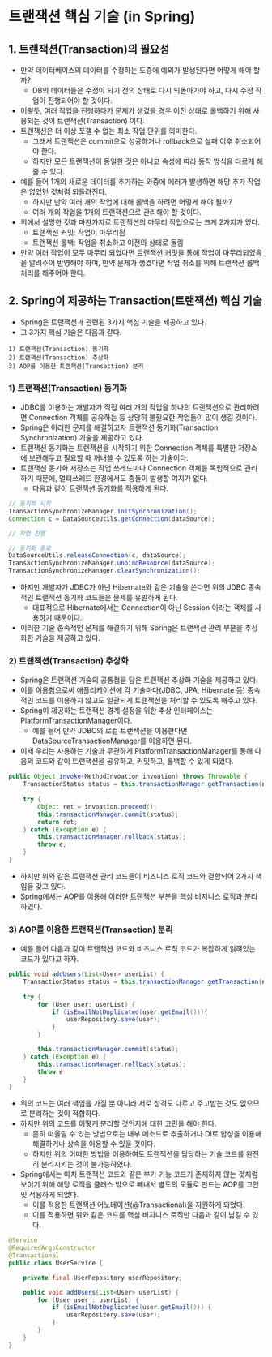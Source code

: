 # 트랜잭션 핵심 기술 (in Spring)
## 1. 트랜잭션(Transaction)의 필요성
- 만약 데이터베이스의 데이터를 수정하는 도중에 예외가 발생된다면 어떻게 해야 할까?
  - DB의 데이터들은 수정이 되기 전의 상태로 다시 되돌아가야 하고, 다시 수정 작업이 진행되어야 할 것이다.
- 이렇듯, 여러 작업을 진행하다가 문제가 생겼을 경우 이전 상태로 롤백하기 위해 사용되는 것이 트랜잭션(Transaction) 이다.
- 트랜잭션은 더 이상 쪼갤 수 없는 최소 작업 단위를 의미한다.
  - 그래서 트랜잭션은 commit으로 성공하거나 rollback으로 실패 이후 취소되어야 한다.
  - 하지만 모든 트랜잭션이 동일한 것은 아니고 속성에 따라 동작 방식을 다르게 해줄 수 있다. 
- 예를 들어 1개의 새로운 데이터를 추가하는 와중에 에러가 발생하면 해당 추가 작업은 없었던 것처럼 되돌려진다.
  - 하지만 만약 여러 개의 작업에 대해 롤백을 하려면 어떻게 해야 될까?
  - 여러 개의 작업을 1개의 트랜잭션으로 관리해야 할 것이다.
- 위에서 설명한 것과 마찬가지로 트랜잭션의 마무리 작업으로는 크게 2가지가 있다.
  - 트랜잭션 커밋: 작업이 마무리됨
  - 트랜잭션 롤백: 작업을 취소하고 이전의 상태로 돌림
- 만약 여러 작업이 모두 마무리 되었다면 트랜잭션 커밋을 통해 작업이 마무리되었음을 알려주어 반영해야 하며, 만약 문제가 생겼다면 작업 취소를 위해 트랜잭션 롤백 처리를 해주어야 한다.

 
## 2. Spring이 제공하는 Transaction(트랜잭션) 핵심 기술
- Spring은 트랜잭션과 관련된 3가지 핵심 기술을 제공하고 있다.
- 그 3가지 핵심 기술은 다음과 같다.

```
1) 트랜잭션(Transaction) 동기화
2) 트랜잭션(Transaction) 추상화
3) AOP를 이용한 트랜잭션(Transaction) 분리
```

### 1) 트랜잭션(Transaction) 동기화 
- JDBC를 이용하는 개발자가 직접 여러 개의 작업을 하나의 트랜잭션으로 관리하려면 Connection 객체를 공유하는 등 상당히 불필요한 작업들이 많이 생길 것이다.
- Spring은 이러한 문제를 해결하고자 트랜잭션 동기화(Transaction Synchronization) 기술을 제공하고 있다.
- 트랜잭션 동기화는 트랜잭션을 시작하기 위한 Connection 객체를 특별한 저장소에 보관해두고 필요할 때 꺼내쓸 수 있도록 하는 기술이다.
- 트랜잭션 동기화 저장소는 작업 쓰레드마다 Connection 객체를 독립적으로 관리하기 때문에, 멀티쓰레드 환경에서도 충돌이 발생할 여지가 없다.
  - 다음과 같이 트랜잭션 동기화를 적용하게 된다.

```java
// 동기화 시작
TransactionSynchronizeManager.initSynchronization();
Connection c = DataSourceUtils.getConnection(dataSource);

// 작업 진행

// 동기화 종료
DataSourceUtils.releaseConnection(c, dataSource);
TransactionSynchronizeManager.unbindResource(dataSource);
TransactionSynchronizeManager.clearSynchronization();
```

- 하지만 개발자가 JDBC가 아닌 Hibernate와 같은 기술을 쓴다면 위의 JDBC 종속적인 트랜잭션 동기화 코드들은 문제를 유발하게 된다.
  - 대표적으로 Hibernate에서는 Connection이 아닌 Session 이라는 객체를 사용하기 때문이다.
- 이러한 기술 종속적인 문제를 해결하기 위해 Spring은 트랜잭션 관리 부분을 추상화한 기술을 제공하고 있다.


### 2) 트랜잭션(Transaction) 추상화 
- Spring은 트랜잭션 기술의 공통점을 담은 트랜잭션 추상화 기술을 제공하고 있다.
- 이를 이용함으로써 애플리케이션에 각 기술마다(JDBC, JPA, Hibernate 등) 종속적인 코드를 이용하지 않고도 일관되게 트랜잭션을 처리할 수 있도록 해주고 있다.
- Spring이 제공하는 트랜잭션 경계 설정을 위한 추상 인터페이스는 PlatformTransactionManager이다.
  - 예를 들어 만약 JDBC의 로컬 트랜잭션을 이용한다면 DataSourceTransactionManager를 이용하면 된다.
- 이제 우리는 사용하는 기술과 무관하게 PlatformTransactionManager를 통해 다음의 코드와 같이 트랜잭션을 공유하고, 커밋하고, 롤백할 수 있게 되었다.

```java
public Object invoke(MethodInvoation invoation) throws Throwable {
	TransactionStatus status = this.transactionManager.getTransaction(new DefaultTransactionDefinition());
	
	try {
		Object ret = invoation.proceed();
		this.transactionManager.commit(status);
		return ret;
	} catch (Exception e) {
		this.transactionManager.rollback(status);
		throw e;
	}
}
```

- 하지만 위와 같은 트랜잭션 관리 코드들이 비즈니스 로직 코드와 결합되어 2가지 책임을 갖고 있다.
- Spring에서는 AOP를 이용해 이러한 트랜잭션 부분을 핵심 비지니스 로직과 분리하였다.

 
### 3) AOP를 이용한 트랜잭션(Transaction) 분리 
- 예를 들어 다음과 같이 트랜잭션 코드와 비즈니스 로직 코드가 복잡하게 얽혀있는 코드가 있다고 하자.

```java
public void addUsers(List<User> userList) {
	TransactionStatus status = this.transactionManager.getTransaction(new DefaultTransactionDefinition());
	
	try {
		for (User user: userList) {
			if (isEmailNotDuplicated(user.getEmail())){
				userRepository.save(user);
			}
		}

		this.transactionManager.commit(status);
	} catch (Exception e) {
		this.transactionManager.rollback(status);
		throw e
	}
}
```

- 위의 코드는 여러 책임을 가질 뿐 아니라 서로 성격도 다르고 주고받는 것도 없으므로 분리하는 것이 적합하다.
- 하지만 위의 코드를 어떻게 분리할 것인지에 대한 고민을 해야 한다.
  - 흔히 떠올릴 수 있는 방법으로는 내부 메소드로 추출하거나 DI로 합성을 이용해 해결하거나 상속을 이용할 수 있을 것이다.
  - 하지만 위의 어떠한 방법을 이용하여도 트랜잭션을 담당하는 기술 코드를 완전히 분리시키는 것이 불가능하였다.
- Spring에서는 마치 트랜잭션 코드와 같은 부가 기능 코드가 존재하지 않는 것처럼 보이기 위해 해당 로직을 클래스 밖으로 빼내서 별도의 모듈로 만드는 AOP를 고안 및 적용하게 되었다.
  - 이를 적용한 트랜잭션 어노테이션(@Transactional)을 지원하게 되었다.
  - 이를 적용하면 위와 같은 코드를 핵심 비지니스 로직만 다음과 같이 남길 수 있다.

```java
@Service
@RequiredArgsConstructor
@Transactional
public class UserService {

    private final UserRepository userRepository;

    public void addUsers(List<User> userList) {
        for (User user : userList) {
            if (isEmailNotDuplicated(user.getEmail())) {
                userRepository.save(user);
            }
        }
    }
}
```
